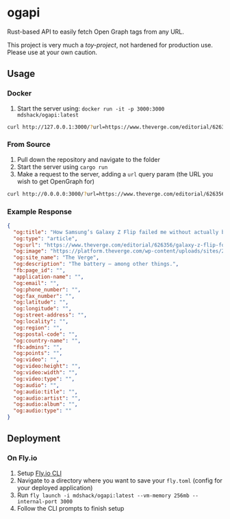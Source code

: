 # ogapi

Rust-based API to easily fetch Open Graph tags from any URL.

This project is very much a _toy-project_, not hardened for production use. Please use at your own caution.

## Usage

### Docker


1. Start the server using: `docker run -it -p 3000:3000 mdshack/ogapi:latest`

```sh
curl http://127.0.0.1:3000/?url=https://www.theverge.com/editorial/626356/galaxy-z-flip-folding-phone-didnt-last-two-years-battery | jq
```

### From Source

1. Pull down the repository and navigate to the folder
2. Start the server using `cargo run` 
3. Make a request to the server, adding a `url` query param (the URL you wish to get OpenGraph for)

```sh
curl http://0.0.0.0:3000/?url=https://www.theverge.com/editorial/626356/galaxy-z-flip-folding-phone-didnt-last-two-years-battery | jq
```

### Example Response

```json
{
  "og:title": "How Samsung’s Galaxy Z Flip failed me without actually breaking",
  "og:type": "article",
  "og:url": "https://www.theverge.com/editorial/626356/galaxy-z-flip-folding-phone-didnt-last-two-years-battery",
  "og:image": "https://platform.theverge.com/wp-content/uploads/sites/2/2025/03/samsung-z-flip-5-sean-hollister-verge-331A1104.jpg?quality=90&strip=all&crop=9.2%2C20.234211349853%2C77.6%2C60.942536846537&w=1200",
  "og:site_name": "The Verge",
  "og:description": "The battery — among other things.",
  "fb:page_id": "",
  "application-name": "",
  "og:email": "",
  "og:phone_number": "",
  "og:fax_number": "",
  "og:latitude": "",
  "og:longitude": "",
  "og:street-address": "",
  "og:locality": "",
  "og:region": "",
  "og:postal-code": "",
  "og:country-name": "",
  "fb:admins": "",
  "og:points": "",
  "og:video": "",
  "og:video:height": "",
  "og:video:width": "",
  "og:video:type": "",
  "og:audio": "",
  "og:audio:title": "",
  "og:audio:artist": "",
  "og:audio:album": "",
  "og:audio:type": ""
}
```

## Deployment

### On Fly.io

1. Setup [Fly.io CLI](https://fly.io/docs/flyctl/)
2. Navigate to a directory where you want to save your `fly.toml` (config for your deployed application)
3. Run `fly launch -i mdshack/ogapi:latest --vm-memory 256mb --internal-port 3000`
4. Follow the CLI prompts to finish setup